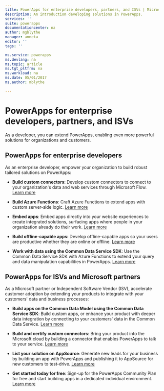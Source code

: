 ```yaml
---
title: PowerApps for enterprise developers, partners, and ISVs | Microsoft Docs
description: An introduction developing solutions in PowerApps.
services: ''
suite: powerapps
documentationcenter: na
author: mgblythe
manager: anneta
editor: ''
tags: ''

ms.service: powerapps
ms.devlang: na
ms.topic: article
ms.tgt_pltfrm: na
ms.workload: na
ms.date: 05/01/2017
ms.author: mblythe

---
```


# PowerApps for enterprise developers, partners, and ISVs

As a developer, you can extend PowerApps, enabling even more powerful solutions for organizations and customers.

## PowerApps for enterprise developers

As an enterprise developer, empower your organization to build robust tailored solutions on PowerApps:

- **Build custom connectors**: Develop custom connectors to connect to your organization's data and web services through Microsoft Flow. [Learn more](https://docs.microsoft.com/connectors/custom-connectors/)

- **Build Azure Functions**: Craft Azure Functions to extend apps with custom server-side logic. [Learn more](https://docs.microsoft.com/azure/azure-functions/functions-powerapps-scenario)

- **Embed apps**: Embed apps directly into your website experiences to create integrated solutions, surfacing apps where people in your organization already do their work. [Learn more](embed-apps-dev.md)

- **Build offline-capable apps**: Develop offline-capable apps so your users are productive whether they are online or offline. [Learn more](offline-apps.md)

- **Work with data using the Common Data Service SDK**: Use the Common Data Service SDK with Azure Functions to extend your query and data manipulation capabilities in PowerApps. [Learn more](https://aka.ms/whgr2w)

## PowerApps for ISVs and Microsoft partners

As a Microsoft partner or Independent Software Vendor (ISV), accelerate customer adoption by extending your products to integrate with your customers' data and business processes:

- **Build apps on the Common Data Model using the Common Data Service SDK**: Build custom apps, or enhance your product with deeper data integration by connecting to your customers' data in the Common Data Service. [Learn more](https://aka.ms/eek20s)

- **Build and certify custom connectors**: Bring your product into the Microsoft cloud by building a connector that enables PowerApps to talk to your service. [Learn more](https://docs.microsoft.com/connectors/custom-connectors/submit-certification)

- **List your solution on AppSource**: Generate new leads for your business by building an app with PowerApps and publishing it to AppSource for new customers to test-drive. [Learn more](dev-appsource-test-drive.md)

- **Get started today for free**: Sign-up for the PowerApps Community Plan for free and start building apps in a dedicated individual environment. [Learn more](../canvas-apps/dev-community-plan.md)